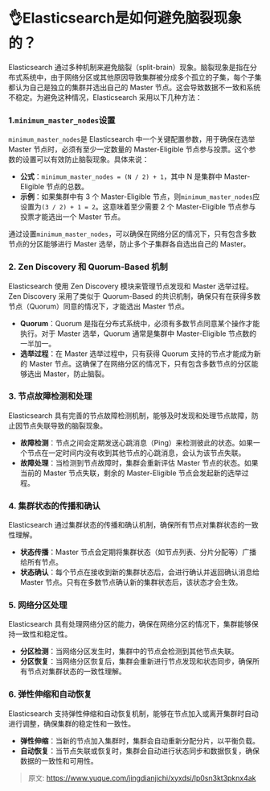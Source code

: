 # 👌Elasticsearch是如何避免脑裂现象的？

Elasticsearch 通过多种机制来避免脑裂（split-brain）现象。脑裂现象是指在分布式系统中，由于网络分区或其他原因导致集群被分成多个孤立的子集，每个子集都认为自己是独立的集群并选出自己的 Master 节点。这会导致数据不一致和系统不稳定。为避免这种情况，Elasticsearch 采用以下几种方法：

### 1.`minimum_master_nodes`设置
`minimum_master_nodes`是 Elasticsearch 中一个关键配置参数，用于确保在选举 Master 节点时，必须有至少一定数量的 Master-Eligible 节点参与投票。这个参数的设置可以有效防止脑裂现象。具体来说：

+ **公式**：`minimum_master_nodes = (N / 2) + 1`，其中 N 是集群中 Master-Eligible 节点的总数。
+ **示例**：如果集群中有 3 个 Master-Eligible 节点，则`minimum_master_nodes`应设置为`(3 / 2) + 1 = 2`。这意味着至少需要 2 个 Master-Eligible 节点参与投票才能选出一个 Master 节点。

通过设置`minimum_master_nodes`，可以确保在网络分区的情况下，只有包含多数节点的分区能够进行 Master 选举，防止多个子集群各自选出自己的 Master。

### 2. Zen Discovery 和 Quorum-Based 机制
Elasticsearch 使用 Zen Discovery 模块来管理节点发现和 Master 选举过程。Zen Discovery 采用了类似于 Quorum-Based 的共识机制，确保只有在获得多数节点（Quorum）同意的情况下，才能选出 Master 节点。

+ **Quorum**：Quorum 是指在分布式系统中，必须有多数节点同意某个操作才能执行。对于 Master 选举，Quorum 通常是集群中 Master-Eligible 节点数的一半加一。
+ **选举过程**：在 Master 选举过程中，只有获得 Quorum 支持的节点才能成为新的 Master 节点。这确保了在网络分区的情况下，只有包含多数节点的分区能够选出 Master，防止脑裂。

### 3. 节点故障检测和处理
Elasticsearch 具有完善的节点故障检测机制，能够及时发现和处理节点故障，防止因节点失联导致的脑裂现象。

+ **故障检测**：节点之间会定期发送心跳消息（Ping）来检测彼此的状态。如果一个节点在一定时间内没有收到其他节点的心跳消息，会认为该节点失联。
+ **故障处理**：当检测到节点故障时，集群会重新评估 Master 节点的状态。如果当前的 Master 节点失联，剩余的 Master-Eligible 节点会发起新的选举过程。

### 4. 集群状态的传播和确认
Elasticsearch 通过集群状态的传播和确认机制，确保所有节点对集群状态的一致性理解。

+ **状态传播**：Master 节点会定期将集群状态（如节点列表、分片分配等）广播给所有节点。
+ **状态确认**：每个节点在接收到新的集群状态后，会进行确认并返回确认消息给 Master 节点。只有在多数节点确认新的集群状态后，该状态才会生效。

### 5. 网络分区处理
Elasticsearch 具有处理网络分区的能力，确保在网络分区的情况下，集群能够保持一致性和稳定性。

+ **分区检测**：当网络分区发生时，集群中的节点会检测到其他节点失联。
+ **分区恢复**：当网络分区恢复后，集群会重新进行节点发现和状态同步，确保所有节点对集群状态的一致性理解。

### 6. 弹性伸缩和自动恢复
Elasticsearch 支持弹性伸缩和自动恢复机制，能够在节点加入或离开集群时自动进行调整，确保集群的稳定性和一致性。

+ **弹性伸缩**：当新的节点加入集群时，集群会自动重新分配分片，以平衡负载。
+ **自动恢复**：当节点失联或恢复时，集群会自动进行状态同步和数据恢复，确保数据的一致性和可用性。



> 原文: <https://www.yuque.com/jingdianjichi/xyxdsi/lp0sn3kt3pknx4ak>